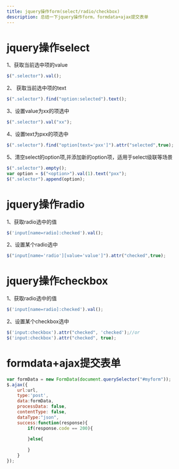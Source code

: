 ```yaml
---
title: jquery操作form(select/radio/checkbox)
description: 总结一下jquery操作form，formdata+ajax提交表单
---
```


# jquery操作select

1、获取当前选中项的value
```js
$(".selector").val();
```

2、 获取当前选中项的text
```js
$(".selector").find("option:selected").text();
```

3、设置value为xx的项选中
```js
$(".selector").val("xx");
```
     

4、设置text为pxx的项选中
```js
$(".selector").find("option[text='pxx']").attr("selected",true);
```


5、清空select的option项,并添加新的option项，适用于select级联等场景
```js
$(".selector").empty();
var option = $("<option>").val(1).text("pxx");
$(".selector").append(option);
```

# jquery操作radio
1、获取radio选中的值
```js
$('input[name=radio]:checked').val();
```

2、设置某个radio选中
```js
$("input[name='radio'][value='value']").attr("checked",true);
```


# jquery操作checkbox
1、获取radio选中的值
```js
$('input[name=radio]:checked').val();
```

2、设置某个checkbox选中
```js
$('input:checkbox').attr("checked", 'checked');//or
$('input:checkbox').attr("checked", true);
```


# formdata+ajax提交表单
```js
var formData = new FormData(document.querySelector("#myform"));
$.ajax({
	url:url,
	type:'post',
	data:formData,
	processData: false,
	contentType: false,
	dataType:"json",
	success:function(response){
		if(response.code == 200){
			
		}else{
			
		}
	}
});
```





